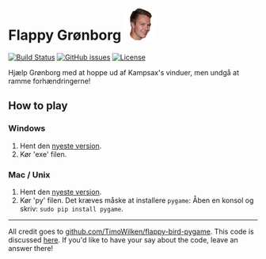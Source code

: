 # Flappy Grønborg ![Hr. Grønborg](https://raw.githubusercontent.com/NicolaiSoeborg/flappy-Gr-nborg/master/images/bird_wing_up.png)

[![Build Status](https://travis-ci.org/NicolaiSoeborg/flappy-Gr-nborg.svg?branch=master)](https://travis-ci.org/NicolaiSoeborg/flappy-Gr-nborg)
[![GitHub issues](https://img.shields.io/github/issues/NicolaiSoeborg/flappy-Gr-nborg.svg)](/issues)
[![License](https://img.shields.io/badge/license-MIT-blue.svg)](https://raw.githubusercontent.com/NicolaiSoeborg/flappy-Gr-nborg/master/LICENSE)

Hjælp Grønborg med at hoppe ud af Kampsax's vinduer, men undgå at ramme forhændringerne!

## How to play

### Windows
  1. Hent den [nyeste version][release].
  2. Kør 'exe' filen.

### Mac / Unix
  1. Hent den [nyeste version][release].
  2. Kør 'py' filen. Det kræves måske at installere `pygame`: Åben en konsol og skriv: `sudo pip install pygame`.

[release]: https://github.com/NicolaiSoeborg/flappy-Gr-nborg/releases

---
All credit goes to [github.com/TimoWilken/flappy-bird-pygame](https://github.com/TimoWilken/flappy-bird-pygame).
This code is discussed [here][codereview]. If you'd like to have your say about the code, leave an answer there!

[codereview]: http://codereview.stackexchange.com/questions/61477/teaching-a-programming-class-is-my-example-game-well-written
